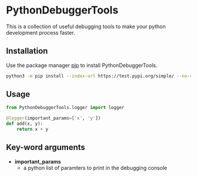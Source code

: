 # PythonDebuggerTools

This is a collection of useful debugging tools to make your python development process faster.

## Installation

Use the package manager [pip](https://pip.pypa.io/en/stable/) to install PythonDebuggerTools.

```bash
python3 -m pip install --index-url https://test.pypi.org/simple/ --no-deps PythonDebuggerTools==[latest-version]
```

## Usage

```py
from PythonDebuggerTools.logger import logger

@logger(important_params=['x', 'y'])
def add(x, y):
    return x + y
```

## Key-word arguments
* **important_params**
  * a python list of paramters to print in the debugging console

